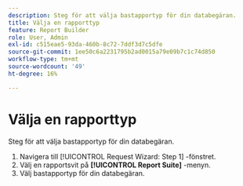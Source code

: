 ```yaml
---
description: Steg för att välja bastapportyp för din databegäran.
title: Välja en rapporttyp
feature: Report Builder
role: User, Admin
exl-id: c515eae5-93da-460b-8c72-7ddf3d7c5dfe
source-git-commit: 1ee50c6a2231795b2ad0015a79e09b7c1c74d850
workflow-type: tm+mt
source-wordcount: '49'
ht-degree: 16%

---
```


# Välja en rapporttyp

Steg för att välja bastapportyp för din databegäran.

1. Navigera till [!UICONTROL Request Wizard: Step 1] -fönstret.
1. Välj en rapportsvit på **[!UICONTROL Report Suite]** -menyn.
1. Välj bastapportyp för din databegäran.
